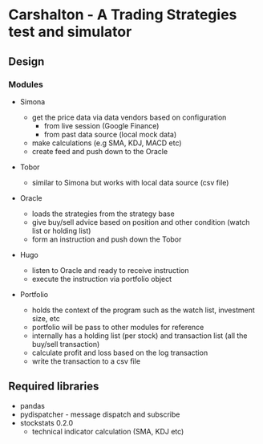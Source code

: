 # Carshalton - A Trading Strategies test and simulator


## Design

### Modules

* Simona
  * get the price data via data vendors based on configuration
    * from live session (Google Finance)
    * from past data source (local mock data)
  * make calculations (e.g SMA, KDJ, MACD etc)
  * create feed and push down to the Oracle

* Tobor
  * similar to Simona but works with local data source (csv file)

* Oracle
  * loads the strategies from the strategy base
  * give buy/sell advice based on position and other condition (watch list or holding list)
  * form an instruction and push down the Tobor

* Hugo
  * listen to Oracle and ready to receive instruction
  * execute the instruction via portfolio object


* Portfolio
  * holds the context of the program such as the watch list, investment size, etc
  * portfolio will be pass to other modules for reference
  * internally has a holding list (per stock) and transaction list (all the buy/sell transaction)
  * calculate profit and loss based on the log transaction
  * write the transaction to a csv file


## Required libraries
* pandas
* pydispatcher - message dispatch and subscribe
* stockstats 0.2.0
  * technical indicator calculation (SMA, KDJ etc)


